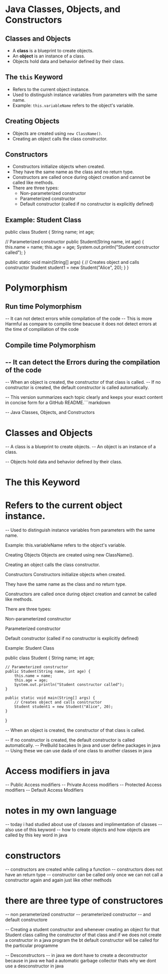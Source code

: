 # Java Classes, Objects, and Constructors

## Classes and Objects
- A **class** is a blueprint to create objects.
- An **object** is an instance of a class.
- Objects hold data and behavior defined by their class.

## The `this` Keyword
- Refers to the current object instance.
- Used to distinguish instance variables from parameters with the same name.
- Example: `this.variableName` refers to the object's variable.

## Creating Objects
- Objects are created using `new ClassName()`.
- Creating an object calls the class constructor.

## Constructors
- Constructors initialize objects when created.
- They have the same name as the class and no return type.
- Constructors are called once during object creation and cannot be called like methods.
- There are three types:
  - Non-parameterized constructor
  - Parameterized constructor
  - Default constructor (called if no constructor is explicitly defined)

## Example: Student Class

public class Student {
String name;
int age;

// Parameterized constructor
public Student(String name, int age) {
    this.name = name;
    this.age = age;
    System.out.println("Student constructor called");
}

public static void main(String[] args) {
    // Creates object and calls constructor
    Student student1 = new Student("Alice", 20);
}
}


# Polymorphism
## Run time Polymorphism
-- It can not detect errors while compilation of the code
-- This is more Harmful as compare to complile time beacuse it does not detect errors at the time of complilation of the code

## Compile time Polymorphism
-- It can detect the Errors during the compilation of the code
-- 


-- When an object is created, the constructor of that class is called.
-- If no constructor is created, the default constructor is called automatically.


-- This version summarizes each topic clearly and keeps your exact content in concise form for a GitHub README.```markdown

-- Java Classes, Objects, and Constructors
#   Classes and Objects
-- A class is a blueprint to create objects.
-- An object is an instance of a class.

-- Objects hold data and behavior defined by their class.

# The this Keyword
# Refers to the current object instance.

-- Used to distinguish instance variables from parameters with the same name.

Example: this.variableName refers to the object's variable.

Creating Objects
Objects are created using new ClassName().

Creating an object calls the class constructor.


Constructors
Constructors initialize objects when created.

They have the same name as the class and no return type.

Constructors are called once during object creation and cannot be called like methods.

There are three types:

Non-parameterized constructor

Parameterized constructor

Default constructor (called if no constructor is explicitly defined)

Example: Student Class

public class Student {
    String name;
    int age;

    // Parameterized constructor
    public Student(String name, int age) {
        this.name = name;
        this.age = age;
        System.out.println("Student constructor called");
    }

    public static void main(String[] args) {
        // Creates object and calls constructor
        Student student1 = new Student("Alice", 20);
    }
}

-- When an object is created, the constructor of that class is called.

-- If no constructor is created, the default constructor is called automatically.
--  PreBuild bacakes In java and user define packages in java
-- Using these we can use dada of one class to another classes in java

# Access modifiers in java
-- Public Access modifiers
-- Private Access modifiers
-- Protected Access modifiers
-- Default Access Modifiers

# notes in my own language

-- today i had studied about use of classes and implimentation of classes
--  also use of this keyword
-- how to create objects and how objects are called by this key word in java


# constructors
-- constructors are created while calling a function
-- constructors does not have an return type
-- constructor can be called only once we can not call a constructor again and again just like other methods

# there are three type of constructores

-- non perameterized constructor
-- perameterized constructor
-- and default constructore


-- Creating a student constructor and whenever creating an object for that Student class calling the constructor of that class and if we does not create a constructor  in a java program the bt default constructor will be called for the particular programme


-- Desconstructors
-- in java we dont have to create a deconstructor because in java we had a automatic garbage collector 
thats why we dont use a desconstructor in java

